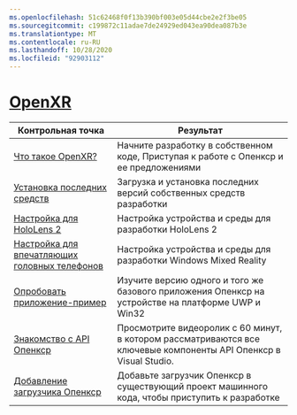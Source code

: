 ```yaml
---
ms.openlocfilehash: 51c62468f0f13b390bf003e05d44cbe2e2f3be05
ms.sourcegitcommit: c199872c11adae7de24929ed043ea90dea087b3e
ms.translationtype: MT
ms.contentlocale: ru-RU
ms.lasthandoff: 10/28/2020
ms.locfileid: "92903112"
---
```

# <a name="openxr"></a>[OpenXR](#tab/openxr)

|  Контрольная точка  |  Результат  |
| --- | --- |
| [Что такое OpenXR?](../native/openxr.md) | Начните разработку в собственном коде, Приступая к работе с Опенкср и ее предложениями |
| [Установка последних средств](../install-the-tools.md) | Загрузка и установка последних версий собственных средств разработки |
| [Настройка для HoloLens 2](../native/openxr-getting-started.md#getting-started-with-openxr-for-hololens-2) | Настройка устройства и среды для разработки HoloLens 2 |
| [Настройка для впечатляющих головных телефонов](../native/openxr-getting-started.md#getting-started-with-openxr-for-windows-mixed-reality-headsets) | Настройка устройства и среды для разработки Windows Mixed Reality |
| [Опробовать приложение-пример](../native/openxr-getting-started.md#building-a-sample-openxr-app) | Изучите версию одного и того же базового приложения Опенкср на устройстве на платформе UWP и Win32 |
| [Знакомство с API Опенкср](../native/openxr-getting-started.md#learning-the-openxr-api) | Просмотрите видеоролик с 60 минут, в котором рассматриваются все ключевые компоненты API Опенкср в Visual Studio. |
| [Добавление загрузчика Опенкср](../native/openxr-getting-started.md#integrate-the-openxr-loader-into-a-project) | Добавьте загрузчик Опенкср в существующий проект машинного кода, чтобы приступить к разработке |

<!--
# [WinRT (Legacy)](#tab/winrt)

|  Checkpoint  |  Outcome  |
| --- | --- |
| [Create a UWP app](../creating-a-holographic-directx-project.md) | Build a new Universal Windows Platform holographic app from scratch |
| [Create a Win32 app](../creating-a-holographic-directx-project.md#creating-a-win32-project) | Build a new Win32 holographic app from scratch |
| [Get a HolographicSpace](../getting-a-holographicspace.md) | Control immersive rendering, provide camera data, and access the spatial reasoning APIs |
| [Render in DirectX](../rendering-in-directx.md) | Reason about the position and orientation of one or more observers of a holographic scene as predicted by the system |
| [Coordinate systems in DirectX](../coordinate-systems-in-directx.md) | Explore the basis of spatial understanding offered by Windows Mixed Reality APIs. |
-->




